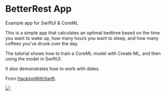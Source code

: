 # BetterRest App
Example app for SwiftUI & CoreML

This is a simple app that calculates an optimal bedtime based on the time you want to wake up, how many hours you want to sleep, and how many coffees you've drunk over the day. 

The tutorial shows how to train a CoreML model with Create ML,  and then using the model in SwiftUI. 

It also demonstrates how to work with dates. 

From <a href="https://www.hackingwithswift.com/books/ios-swiftui/betterrest-introduction">HackingWithSwift</a>.

![](BetterRestAnimation.gif)
